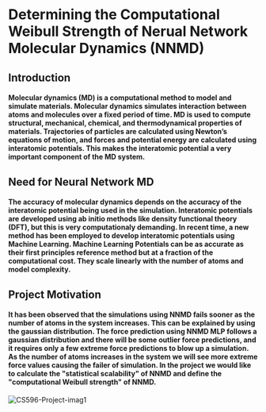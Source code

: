 # Determining the Computational Weibull Strength of Nerual Network Molecular Dynamics (NNMD)
## Introduction

#### Molecular dynamics (MD) is a computational method to model and simulate materials. Molecular dynamics simulates interaction between atoms and molecules over a fixed period of time. MD is used to compute structural, mechanical, chemical, and thermodynamical properties of materials. Trajectories of particles are calculated using Newton’s equations of motion, and forces and potential energy are calculated using interatomic potentials. This makes the interatomic potential a very important component of the MD system. 

## Need for Neural Network MD

#### The accuracy of molecular dynamics depends on the accuracy of the interatomic potential being used in the simulation. Interatomic potentials are developed using ab initio methods like density functional theory (DFT), but this is very computationaly demanding. In recent time, a new method has been employed to develop interatomic potentials using Machine Learning. Machine Learning Potentials can be as accurate as their first principles reference method but at a fraction of the computational cost. They scale linearly with the number of atoms and model complexity.

## Project Motivation

#### It has been observed that the simulations using NNMD fails sooner as the number of atoms in the system increases. This can be explained by using the gaussian distribution. The force prediction using NNMD MLP follows a gaussian distribution and there will be some outlier force predictions, and it requires only a few extreme force predictions to blow up a simulation. As the number of atoms increases in the system we will see more extreme force values causing the failer of simulation. In the project we would like to calculate the "statistical scalability" of NNMD and define the "computational Weibull strength" of NNMD.

![CS596-Project-imag1](https://user-images.githubusercontent.com/13280755/99920128-4c520800-2cd6-11eb-912b-05c3e52f3649.png)
